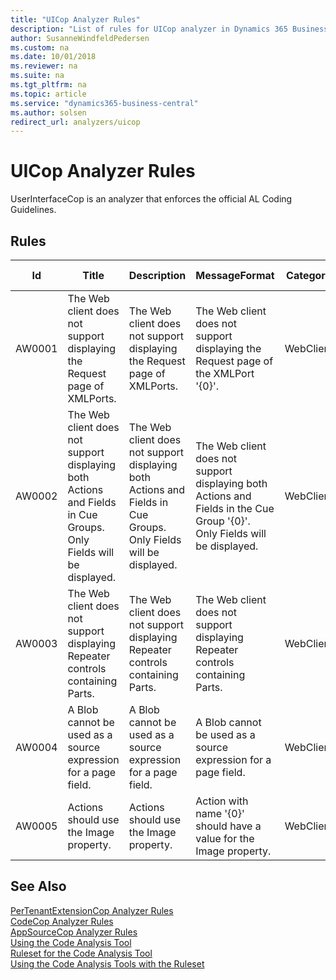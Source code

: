 ```yaml
---
title: "UICop Analyzer Rules"
description: "List of rules for UICop analyzer in Dynamics 365 Business Central."
author: SusanneWindfeldPedersen
ms.custom: na
ms.date: 10/01/2018
ms.reviewer: na
ms.suite: na
ms.tgt_pltfrm: na
ms.topic: article
ms.service: "dynamics365-business-central"
ms.author: solsen
redirect_url: analyzers/uicop
---
```


<!-- This topic is redirected because it has been automated -->

 

# UICop Analyzer Rules 
UserInterfaceCop is an analyzer that enforces the official AL Coding Guidelines.


## Rules 

|Id|Title|Description|MessageFormat|Category|Default Severity|IsEnabledbyDefault|
|--|-----|-----------|-------------|--------|----------------|------------------|
|AW0001|The Web client does not support displaying the Request page of XMLPorts.|The Web client does not support displaying the Request page of XMLPorts.|The Web client does not support displaying the Request page of the XMLPort '{0}'.|WebClient|Warning|true|
|AW0002|The Web client does not support displaying both Actions and Fields in Cue Groups. Only Fields will be displayed.|The Web client does not support displaying both Actions and Fields in Cue Groups. Only Fields will be displayed.|The Web client does not support displaying both Actions and Fields in the Cue Group '{0}'. Only Fields will be displayed.|WebClient|Warning|true|
|AW0003|The Web client does not support displaying Repeater controls containing Parts.|The Web client does not support displaying Repeater controls containing Parts.|The Web client does not support displaying Repeater controls containing Parts.|WebClient|Warning|true|
|AW0004|A Blob cannot be used as a source expression for a page field.|A Blob cannot be used as a source expression for a page field.|A Blob cannot be used as a source expression for a page field.|WebClient|Warning|true|
|AW0005|Actions should use the Image property.|Actions should use the Image property.|Action with name '{0}' should have a value for the Image property.|WebClient|Warning|true|

## See Also 
[PerTenantExtensionCop Analyzer Rules](devenv-codeanalyzer-pertenantextensioncop-rules.md)   
[CodeCop Analyzer Rules](devenv-codeanalyzer-codecop-rules.md)   
[AppSourceCop Analyzer Rules](devenv-codeanalyzer-appsourcecop-rules.md)   
[Using the Code Analysis Tool](devenv-using-code-analysis-tool.md)  
[Ruleset for the Code Analysis Tool](devenv-rule-set-syntax-for-code-analysis-tools.md)  
[Using the Code Analysis Tools with the Ruleset](devenv-using-code-analysis-tool-with-rule-set.md)